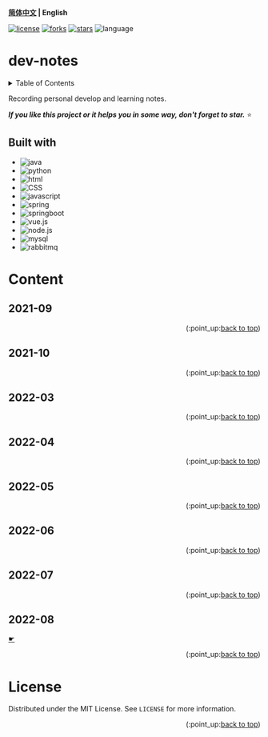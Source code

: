 <a name="readme-top"></a>
**[简体中文](./README.CN.md) | English**

[![license](https://img.shields.io/github/license/lyzsk/dev-notes.svg?style=plastic&logo=github)](https://github.com/lyzsk/dev-notes/blob/master/LICENSE) [![forks](https://img.shields.io/github/forks/lyzsk/dev-notes.svg?style=plastic&logo=github)](https://github.com/lyzsk/dev-notes/members) [![stars](https://img.shields.io/github/stars/lyzsk/dev-notes.svg?style=plastic&logo=github)](https://github.com/lyzsk/dev-notes/stargazers) ![language](https://img.shields.io/badge/language-Java%20%26%26%20Python%20%26%26%20HTML%20%26%26%20CSS%20%26%26%20JavaScript-ff4d6d?style=plastic&logo=adafruit)

# dev-notes

<!-- TABLE OF CONTENTS -->
<details>
  <summary>Table of Contents</summary>
  <ol>
    <li>
      <a href="#dev-notes">About The Project</a>
      <ul>
        <li><a href="#built-with">Built With</a></li>
      </ul>
    </li>
    <li>
      <a href="#Content">Content</a>
      <ul>
        <li><a href="#prerequisites">Prerequisites</a></li>
        <li><a href="#installation">Installation</a></li>
      </ul>
    </li>
    <li><a href="#contact">Contact</a></li>
    <li><a href="#license">License</a></li>
  </ol>
</details>

Recording personal develop and learning notes.

**_If you like this project or it helps you in some way, don't forget to star._** :star:

## Built with

-   ![java](https://img.shields.io/badge/-Java-3C415C?style=plastic&logo=stackoverflow)
-   ![python](https://img.shields.io/badge/-Python-3C415C?style=plastic&logo=python)
-   ![html](https://img.shields.io/badge/-HTML-3C415C?style=plastic&logo=html5)
-   ![CSS](https://img.shields.io/badge/-CSS-3C415C?style=plastic&logo=css3)
-   ![javascript](https://img.shields.io/badge/-JavaScript-3C415C?style=plastic&logo=javascript)
-   ![spring](https://img.shields.io/badge/-Spring-3C415C?style=plastic&logo=spring)
-   ![springboot](https://img.shields.io/badge/-SpringBoot-3C415C?style=plastic&logo=springboot)
-   ![vue.js](https://img.shields.io/badge/-Vue.js-3C415C?style=plastic&logo=vuedotjs)
-   ![node.js](https://img.shields.io/badge/-Node.js-3C415C?style=plastic&logo=nodedotjs)
-   ![mysql](https://img.shields.io/badge/-Mysql-3C415C?style=plastic&logo=mysql)
-   ![rabbitmq](https://img.shields.io/badge/-Rabbitmq-3C415C?style=plastic&logo=rabbitmq)

# Content

## 2021-09

<p align="right">(:point_up:<a href="#readme-top">back to top</a>)</p>

## 2021-10

<p align="right">(:point_up:<a href="#readme-top">back to top</a>)</p>

## 2022-03

<p align="right">(:point_up:<a href="#readme-top">back to top</a>)</p>

## 2022-04

<p align="right">(:point_up:<a href="#readme-top">back to top</a>)</p>

## 2022-05

<p align="right">(:point_up:<a href="#readme-top">back to top</a>)</p>

## 2022-06

<p align="right">(:point_up:<a href="#readme-top">back to top</a>)</p>

## 2022-07

<p align="right">(:point_up:<a href="#readme-top">back to top</a>)</p>

## 2022-08

[&#9755;](./notes/2022-08.md)

<p align="right">(:point_up:<a href="#readme-top">back to top</a>)</p>

# License

<!-- LICENSE -->

Distributed under the MIT License. See `LICENSE` for more information.

<p align="right">(:point_up:<a href="#readme-top">back to top</a>)</p>
